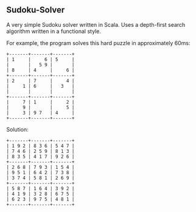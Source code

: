 ## Sudoku-Solver

A very simple Sudoku solver written in Scala.
Uses a depth-first search algorithm written in a functional style.

For example, the program solves this hard puzzle in approximately 60ms:

```
+-------+-------+-------+  
| 1     |     6 | 5     | 
|       |   5 9 |       | 
| 8     | 4     |     6 | 
+-------+-------+-------+ 
| 2     | 7     |     4 | 
|     1 | 6     |   3   | 
|       |       |       | 
+-------+-------+-------+ 
|     7 | 1     |     2 | 
|     9 |       |     5 | 
|     3 | 9 7   | 4     | 
+-------+-------+-------+ 
```

Solution: 
```
+-------+-------+-------+
| 1 9 2 | 8 3 6 | 5 4 7 |
| 7 4 6 | 2 5 9 | 8 1 3 |
| 8 3 5 | 4 1 7 | 9 2 6 |
+-------+-------+-------+
| 2 6 8 | 7 9 3 | 1 5 4 |
| 9 5 1 | 6 4 2 | 7 3 8 |
| 3 7 4 | 5 8 1 | 2 6 9 |
+-------+-------+-------+
| 5 8 7 | 1 6 4 | 3 9 2 |
| 4 1 9 | 3 2 8 | 6 7 5 |
| 6 2 3 | 9 7 5 | 4 8 1 |
+-------+-------+-------+
```